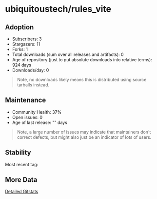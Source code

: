 # ubiquitoustech/rules_vite

## Adoption

- Subscribers: 3
- Stargazers: 11
- Forks: 1
- Total downloads (sum over all releases and artifacts): 0
- Age of repository (just to put absolute downloads into relative terms): 924 days
- Downloads/day: 0

> Note, no downloads likely means this is distributed using source tarballs instead.

## Maintenance

- Community Health: 37%
- Open issues: 0
- Age of last release: "<No Releases>" days

> Note, a large number of issues may indicate that maintainers don't correct defects, but might also
> just be an indicator of lots of users.

## Stability

Most recent tag: 

## More Data

[Detailed Gitstats](/bazel-catalog/gitstats/ubiquitoustech/rules_vite)

